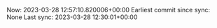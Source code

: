 Now: 2023-03-28 12:57:10.820006+00:00 Earliest commit since sync: None Last sync: 2023-03-28 12:30:01+00:00
